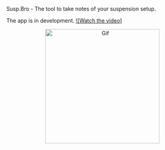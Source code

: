 Susp.Bro - The tool to take notes of your suspension setup.

The app is in development.
[![Watch the video]](https://www.youtube.com/watch?v=hZQc7hsZ24w)
<p align="center">
    <img width="300px" src="susp.bro.gif" alt="Gif"  />
</p>
